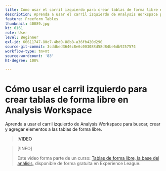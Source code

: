 ```yaml
---
title: Cómo usar el carril izquierdo para crear tablas de forma libre en Analysis Workspace
description: Aprenda a usar el carril izquierdo de Analysis Workspace para buscar, crear y agregar elementos a las tablas de forma libre.
feature: Freeform Tables
thumbnail: 40089.jpg
kt: 6161
role: User
level: Beginner
exl-id: 60611747-80c7-4bd0-88b8-a36fb420d290
source-git-commit: 3cddbed3646c8e6c003088d58d84be6db9257574
workflow-type: tm+mt
source-wordcount: '83'
ht-degree: 100%

---
```


# Cómo usar el carril izquierdo para crear tablas de forma libre en Analysis Workspace

Aprenda a usar el carril izquierdo de Analysis Workspace para buscar, crear y agregar elementos a las tablas de forma libre.

>[!VIDEO](https://video.tv.adobe.com/v/40089/?quality=12&learn=on)

>[!INFO]
>
> Este vídeo forma parte de un curso: [Tablas de forma libre, la base del análisis](https://experienceleague.adobe.com/?recommended=Analytics-U-1-2020.3&amp;lang=es), disponible de forma gratuita en Experience League.
